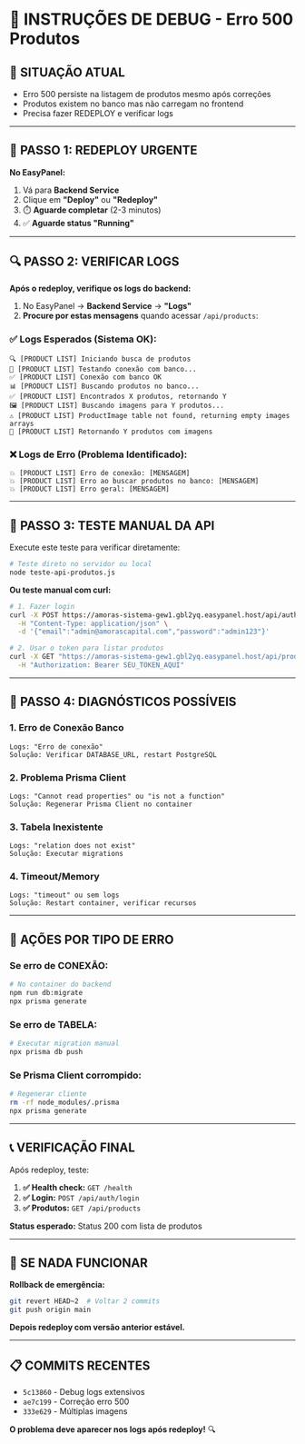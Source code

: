 # 🚨 INSTRUÇÕES DE DEBUG - Erro 500 Produtos

## 🎯 SITUAÇÃO ATUAL
- Erro 500 persiste na listagem de produtos mesmo após correções
- Produtos existem no banco mas não carregam no frontend
- Precisa fazer REDEPLOY e verificar logs

---

## 🚀 PASSO 1: REDEPLOY URGENTE

**No EasyPanel:**
1. Vá para **Backend Service**
2. Clique em **"Deploy"** ou **"Redeploy"**
3. ⏱️ **Aguarde completar** (2-3 minutos)
4. ✅ **Aguarde status "Running"**

---

## 🔍 PASSO 2: VERIFICAR LOGS

**Após o redeploy, verifique os logs do backend:**

1. No EasyPanel → **Backend Service** → **"Logs"**
2. **Procure por estas mensagens** quando acessar `/api/products`:

### ✅ **Logs Esperados (Sistema OK):**
```
🔍 [PRODUCT LIST] Iniciando busca de produtos
🔌 [PRODUCT LIST] Testando conexão com banco...
✅ [PRODUCT LIST] Conexão com banco OK
📊 [PRODUCT LIST] Buscando produtos no banco...
✅ [PRODUCT LIST] Encontrados X produtos, retornando Y
🖼️ [PRODUCT LIST] Buscando imagens para Y produtos...
⚠️ [PRODUCT LIST] ProductImage table not found, returning empty images arrays
🎯 [PRODUCT LIST] Retornando Y produtos com imagens
```

### ❌ **Logs de Erro (Problema Identificado):**
```
💥 [PRODUCT LIST] Erro de conexão: [MENSAGEM]
💥 [PRODUCT LIST] Erro ao buscar produtos no banco: [MENSAGEM]
💥 [PRODUCT LIST] Erro geral: [MENSAGEM]
```

---

## 🧪 PASSO 3: TESTE MANUAL DA API

Execute este teste para verificar diretamente:

```bash
# Teste direto no servidor ou local
node teste-api-produtos.js
```

**Ou teste manual com curl:**
```bash
# 1. Fazer login
curl -X POST https://amoras-sistema-gew1.gbl2yq.easypanel.host/api/auth/login \
  -H "Content-Type: application/json" \
  -d '{"email":"admin@amorascapital.com","password":"admin123"}'

# 2. Usar o token para listar produtos
curl -X GET "https://amoras-sistema-gew1.gbl2yq.easypanel.host/api/products?page=1&limit=5" \
  -H "Authorization: Bearer SEU_TOKEN_AQUI"
```

---

## 🔧 PASSO 4: DIAGNÓSTICOS POSSÍVEIS

### 1. **Erro de Conexão Banco**
```
Logs: "Erro de conexão"
Solução: Verificar DATABASE_URL, restart PostgreSQL
```

### 2. **Problema Prisma Client**
```
Logs: "Cannot read properties" ou "is not a function"
Solução: Regenerar Prisma Client no container
```

### 3. **Tabela Inexistente**
```
Logs: "relation does not exist"
Solução: Executar migrations
```

### 4. **Timeout/Memory**
```
Logs: "timeout" ou sem logs
Solução: Restart container, verificar recursos
```

---

## 🎯 AÇÕES POR TIPO DE ERRO

### **Se erro de CONEXÃO:**
```bash
# No container do backend
npm run db:migrate
npx prisma generate
```

### **Se erro de TABELA:**
```bash
# Executar migration manual
npx prisma db push
```

### **Se Prisma Client corrompido:**
```bash
# Regenerar cliente
rm -rf node_modules/.prisma
npx prisma generate
```

---

## 📞 VERIFICAÇÃO FINAL

Após redeploy, teste:

1. **✅ Health check:** `GET /health`
2. **✅ Login:** `POST /api/auth/login`  
3. **✅ Produtos:** `GET /api/products`

**Status esperado:** Status 200 com lista de produtos

---

## 🚨 SE NADA FUNCIONAR

**Rollback de emergência:**
```bash
git revert HEAD~2  # Voltar 2 commits
git push origin main
```

**Depois redeploy com versão anterior estável.**

---

## 📋 COMMITS RECENTES
- `5c13860` - Debug logs extensivos
- `ae7c199` - Correção erro 500 
- `333e629` - Múltiplas imagens

**O problema deve aparecer nos logs após redeploy!** 🔍
